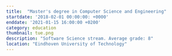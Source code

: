 ```yaml
---
title:  "Master's degree in Computer Science and Engineering"
startdate: '2018-02-01 00:00:00: +0000'
enddate: '2021-01-15 16:00:00 +0200'
category: education
thumbnail: tue.png
description: "Software Science stream. Average grade: 8"
location: "Eindhoven University of Technology"
---
```


